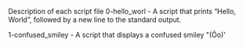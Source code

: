Description of each script file
0-hello_worl - A script that prints “Hello, World”, followed by a new line to the standard output.

1-confused_smiley -  A script that displays a confused smiley "(Ôo)'
